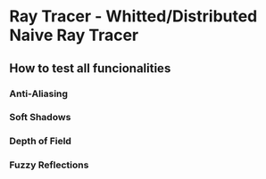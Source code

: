 # Ray Tracer - Whitted/Distributed Naive Ray Tracer 

## How to test all funcionalities

### Anti-Aliasing

### Soft Shadows

### Depth of Field

### Fuzzy Reflections